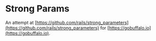 # Strong Params

An attempt at [https://github.com/rails/strong_parameters](https://github.com/rails/strong_parameters) for [https://gobuffalo.io](https://gobuffalo.io).
